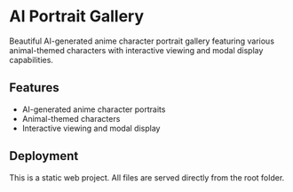 # AI Portrait Gallery

Beautiful AI-generated anime character portrait gallery featuring various animal-themed characters with interactive viewing and modal display capabilities.

## Features
- AI-generated anime character portraits
- Animal-themed characters
- Interactive viewing and modal display

## Deployment
This is a static web project. All files are served directly from the root folder.
